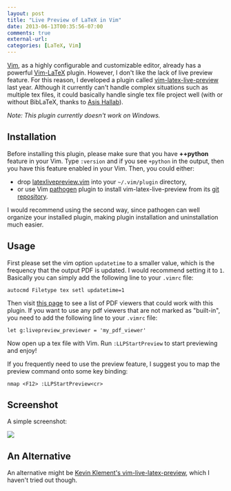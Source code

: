 ```yaml
---
layout: post
title: "Live Preview of LaTeX in Vim"
date: 2013-06-13T00:35:56-07:00
comments: true
external-url: 
categories: [LaTeX, Vim]
---
```


[Vim][], as a highly configurable and customizable editor, already has a powerful [Vim-LaTeX][] plugin. However, I don't
like the lack of live preview feature. For this reason, I developed a plugin called [vim-latex-live-preview][] last
year. Although it currently can't handle complex situations such as multiple tex files, it could basically handle single
tex file project well (with or without BibLaTeX, thanks to [Asis Hallab](https://github.com/asishallab)).

_Note: This plugin currently doesn't work on Windows._

<!-- more -->

## Installation

Before installing this plugin, please make sure that you have **++python** feature in your Vim. Type `:version` and if
you see `+python` in the output, then you have this feature enabled in your Vim. Then, you could either:

- drop [latexlivepreview.vim](http://github.com/xuhdev/vim-latex-live-preview/raw/master/plugin/latexlivepreview.vim)
into your `~/.vim/plugin` directory,
- or use Vim [pathogen][] plugin to install vim-latex-live-preview from its [git repository][vim-latex-live-preview].

I would recommend using the second way, since pathogen can well organize your installed plugin, making plugin
installation and uninstallation much easier.

## Usage

First please set the vim option `updatetime` to a smaller value, which is the frequency that the output PDF is updated.
I would recommend setting it to `1`. Basically you can simply add the following line to your `.vimrc` file:

```vim
autocmd Filetype tex setl updatetime=1
```

Then visit [this page](https://github.com/xuhdev/vim-latex-live-preview/wiki/Known-Working-PDF-Viewers) to see a list of
PDF viewers that could work with this plugin. If you want to use any pdf viewers that are not marked as "built-in", you
need to add the following line to your `.vimrc` file:

```vim
let g:livepreview_previewer = 'my_pdf_viewer'
```

Now open up a tex file with Vim. Run `:LLPStartPreview` to start previewing and enjoy!

If you frequently need to use the preview feature, I suggest you to map the preview command onto some key binding:

```vim
nmap <F12> :LLPStartPreview<cr>
```

## Screenshot

A simple screenshot:

![](http://github.com/xuhdev/vim-latex-live-preview/raw/master/screenshots/screenshot-evince.gif)

## An Alternative

An alternative might be [Kevin Klement's vim-live-latex-preview](https://github.com/ying17zi/vim-live-latex-preview),
which I haven't tried out though.


[Vim-LaTeX]: http://vim-latex.sourceforge.net/
[Vim]: http://www.vim.org
[pathogen]: http://www.vim.org/scripts/script.php?script_id=2332
[vim-latex-live-preview]: http://github.com/xuhdev/vim-latex-live-preview#readme

